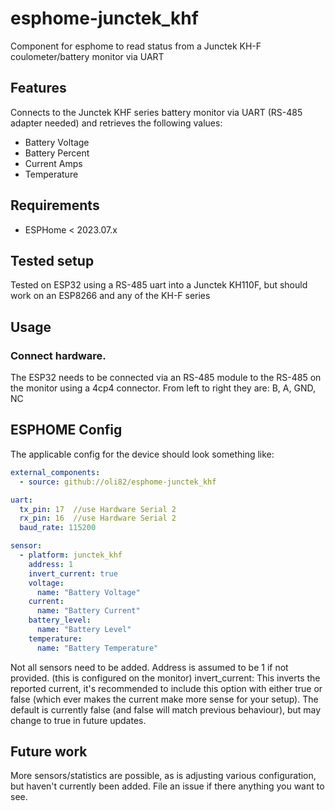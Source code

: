 # esphome-junctek_khf
Component for esphome to read status from a Junctek KH-F coulometer/battery monitor via UART

## Features
Connects to the Junctek KHF series battery monitor via UART (RS-485 adapter needed) and retrieves the following values:
* Battery Voltage
* Battery Percent
* Current Amps
* Temperature

## Requirements
* ESPHome < 2023.07.x

## Tested setup
Tested on ESP32 using a RS-485 uart into a Junctek KH110F, but should work on an ESP8266 and any of the KH-F series

## Usage
### Connect hardware.
The ESP32 needs to be connected via an RS-485 module to the RS-485 on the monitor using a 4cp4 connector.
From left to right they are: B, A, GND, NC

## ESPHOME Config
The applicable config for the device should look something like:

```yaml
external_components:
  - source: github://oli82/esphome-junctek_khf

uart:
  tx_pin: 17  //use Hardware Serial 2
  rx_pin: 16  //use Hardware Serial 2
  baud_rate: 115200

sensor:
  - platform: junctek_khf
    address: 1
    invert_current: true
    voltage:
      name: "Battery Voltage"
    current:
      name: "Battery Current"
    battery_level:
      name: "Battery Level"
    temperature:
      name: "Battery Temperature"
```

Not all sensors need to be added.
Address is assumed to be 1 if not provided. (this is configured on the monitor)
invert_current: This inverts the reported current, it's recommended to include this option with either true or false (which ever makes the current make more sense for your setup). The default is currently false (and false will match previous behaviour), but may change to true in future updates.
## Future work
More sensors/statistics are possible, as is adjusting various configuration, but haven't currently been added. File an issue if there anything you want to see.
